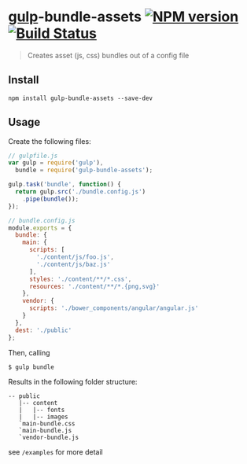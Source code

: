 # [gulp](http://gulpjs.com/)-bundle-assets [![NPM version][npm-image]][npm-url] [![Build Status][travis-image]][travis-url]

> Creates asset (js, css) bundles out of a config file

## Install

```shell
npm install gulp-bundle-assets --save-dev
```

## Usage

Create the following files:

```js
// gulpfile.js
var gulp = require('gulp'),
  bundle = require('gulp-bundle-assets');

gulp.task('bundle', function() {
  return gulp.src('./bundle.config.js')
    .pipe(bundle());
});
```

```js
// bundle.config.js
module.exports = {
  bundle: {
    main: {
      scripts: [
        './content/js/foo.js',
        './content/js/baz.js'
      ],
      styles: './content/**/*.css',
      resources: './content/**/*.{png,svg}'
    },
    vendor: {
      scripts: './bower_components/angular/angular.js'
    }
  },
  dest: './public'
};
```

Then, calling

```shell
$ gulp bundle
```

Results in the following folder structure:

```
-- public
   |-- content
   |   |-- fonts
   |   |-- images
   `main-bundle.css
   `main-bundle.js
   `vendor-bundle.js
```

see `/examples` for more detail

[npm-url]: https://npmjs.org/package/gulp-bundle-assets
[npm-image]: http://img.shields.io/npm/v/gulp-bundle-assets.svg
[travis-image]: https://travis-ci.org/chmontgomery/gulp-bundle-assets.svg?branch=master
[travis-url]: https://travis-ci.org/chmontgomery/gulp-bundle-assets